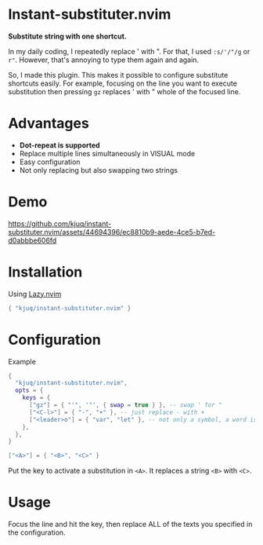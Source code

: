 # Instant-substituter.nvim

**Substitute string with one shortcut.**

In my daily coding, I repeatedly replace ' with ". For that, I used `:s/'/"/g` or `r"`. However, that's annoying to type them again and again.

So, I made this plugin. This makes it possible to configure substitute shortcuts easily. For example, focusing on the line you want to execute substitution then pressing `gz` replaces ' with " whole of the focused line.

# Advantages

- **Dot-repeat is supported**
- Replace multiple lines simultaneously in VISUAL mode
- Easy configuration
- Not only replacing but also swapping two strings

# Demo

https://github.com/kjuq/instant-substituter.nvim/assets/44694396/ec8810b9-aede-4ce5-b7ed-d0abbbe606fd

# Installation

Using [Lazy.nvim](https://github.com/folke/lazy.nvim)
```lua
{ "kjuq/instant-substituter.nvim" }
```

# Configuration

Example

```lua
{
  "kjuq/instant-substituter.nvim",
  opts = {
    keys = {
      ["gz"] = { "'", '"', { swap = true } }, -- swap ' for "
      ["<C-l>"] = { "-", "+" }, -- just replace - with +
      ["<leader>o"] = { "var", "let" }, -- not only a symbol, a word is also supported
    },
  },
}
```

```lua
["<A>"] = { "<B>", "<C>" }
```

Put the key to activate a substitution in `<A>`. It replaces a string `<B>` with `<C>`.

# Usage

Focus the line and hit the key, then replace ALL of the texts you specified in the configuration.
